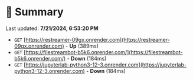# 📖 Summary
Last updated: **7/21/2024, 6:53:20 PM**

- `GET` [https://restreamer-09gx.onrender.com](https://restreamer-09gx.onrender.com) - **Up** (389ms)
- `GET` [https://filestreambot-b5k6.onrender.com/](https://filestreambot-b5k6.onrender.com/) - **Down** (184ms)
- `GET` [https://jupyterlab-python3-12-3.onrender.com](https://jupyterlab-python3-12-3.onrender.com) - **Down** (184ms)

